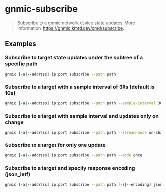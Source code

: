 # gnmic-subscribe

> Subscribe to a gnmic network device state updates. More information: <https://gnmic.kmrd.dev/cmd/subscribe>.

## Examples

### Subscribe to target state updates under the subtree of a specific path

```bash
gnmic [-a|--address] ip:port subscribe --path path
```

### Subscribe to a target with a sample interval of 30s (default is 10s)

```bash
gnmic [-a|--address] ip:port subscribe --path path --sample-interval 30s
```

### Subscribe to a target with sample interval and updates only on change

```bash
gnmic [-a|--address] ip:port subscribe --path path --stream-mode on-change --heartbeat-interval 1m
```

### Subscribe to a target for only one update

```bash
gnmic [-a|--address] ip:port subscribe --path path --mode once
```

### Subscribe to a target and specify response encoding (json_ietf)

```bash
gnmic [-a|--address] ip:port subscribe --path path [-e|--encoding] json_ietf
```

